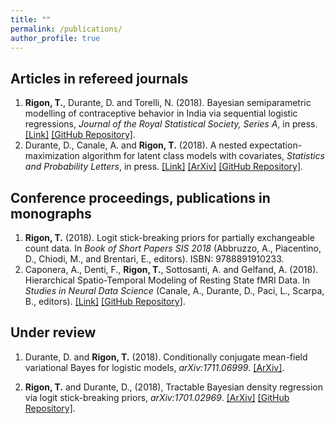 ```yaml
---
title: ""
permalink: /publications/
author_profile: true
---
```



## Articles in refereed journals
1. **Rigon, T.**, Durante, D. and Torelli, N. (2018). Bayesian semiparametric modelling of contraceptive behavior in India via sequential logistic regressions, *Journal of the Royal Statistical Society, Series A*, in press. [[Link]](https://rss.onlinelibrary.wiley.com/doi/abs/10.1111/rssa.12361) [[GitHub Repository]](https://github.com/tommasorigon/India-SequentiaLogit).
1. Durante, D., Canale, A. and **Rigon, T.** (2018).  A nested expectation-maximization algorithm for latent class models with covariates, *Statistics and Probability Letters*, in press. [[Link]](https://www.sciencedirect.com/science/article/pii/S0167715218303390) [[ArXiv]](https://arxiv.org/abs/1705.03864) [[GitHub Repository]](https://github.com/danieledurante/nEM).

##  Conference proceedings, publications in monographs

1. **Rigon, T.** (2018). Logit stick-breaking priors for partially exchangeable count data. In *Book of Short Papers SIS 2018* (Abbruzzo, A., Piacentino, D., Chiodi, M., and Brentari, E., editors). ISBN: 9788891910233.
1. Caponera, A., Denti, F., **Rigon, T.**, Sottosanti, A. and Gelfand, A. (2018). Hierarchical Spatio-Temporal Modeling of Resting State fMRI Data. In *Studies in Neural Data Science* (Canale, A., Durante, D., Paci, L., Scarpa, B., editors). [[Link]](https://www.springer.com/us/book/9783030000387) [[GitHub Repository]](https://github.com/tommasorigon/StartUpResearch).

##  Under review
1. Durante, D. and **Rigon, T.** (2018). Conditionally conjugate mean-field variational Bayes for logistic models, *arXiv:1711.06999*. [[ArXiv]](https://arxiv.org/abs/1711.06999).

1. **Rigon, T.** and Durante, D., (2018), Tractable Bayesian density regression via logit stick-breaking priors, *arXiv:1701.02969*. [[ArXiv]](https://arxiv.org/abs/1701.02969) [[GitHub Repository]](https://github.com/tommasorigon/LSBP).



